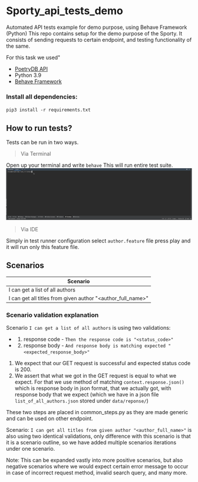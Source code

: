 # Sporty_api_tests_demo
Automated API tests example for demo purpose, using Behave Framework (Python)
This repo contains setup for the demo purpose of the Sporty. It consists of
sending requests to certain endpoint, and testing functionality of the same.  

For this task we used"
- [PoetryDB API](https://github.com/thundercomb/poetrydb#readme)
- Python 3.9 
- [Behave Framework](https://behave.readthedocs.io/en/stable/)


### Install all dependencies: 
`pip3 install -r requirements.txt`

## How to run tests?
Tests can be run in two ways. 
>Via Terminal 

Open up your terminal and write `behave`
This will run entire test suite. 
![running_tests.gif](gif%2Frunning_tests.gif)

>Via IDE

Simply in test runner configuration select `author.feature` file press play and it will run only this feature file. 


## Scenarios

| Scenario                                                    |
|-------------------------------------------------------------|
| I can get a list of all authors                             |
| I can get all titles from given author "<author_full_name>" |

### Scenario validation explanation

Scenario `I can get a list of all authors` is using two validations: 
- 1. response code - `Then the response code is "<status_code>"`
- 2. response body - `And response body is matching expected "<expected_response_body>"`

1. We expect that our GET request is successful and expected status code is 200. 
2. We assert that what we got in the GET request is equal to what we expect. For that we use method
of matching `context.response.json()` which is response body in json format, that we actually got, with
response body that we expect (which we have in a json file `list_of_all_authors.json` stored under `data/reponse/`)

These two steps are placed in common_steps.py as they are made generic and can be used on other endpoint.


Scenario: `I can get all titles from given author "<author_full_name>"` is also using two identical validations, 
only difference with this scenario is that it is a scenario outline, so we have added multiple scenarios iterations under one
scenario. 

Note: This can be expanded vastly into more positive scenarios, but also negative scenarios where we
would expect certain error message to occur in case of incorrect request method, invalid search query, and many more.
